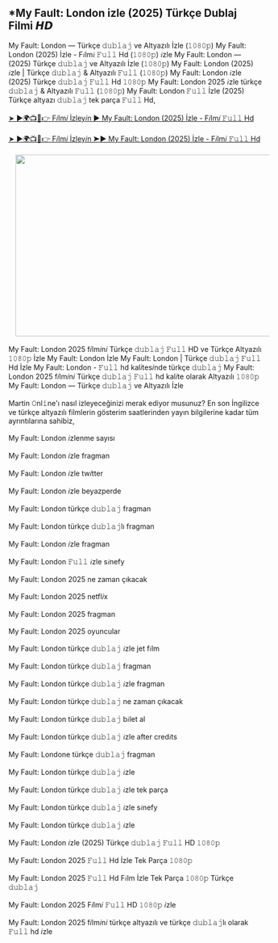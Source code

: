 ## *My Fault: London izle (2025) Türkçe Dublaj Filmi 𝙃𝘿

<div>My Fault: London — Türkçe 𝚍𝚞𝚋𝚕𝚊𝚓 ve Altyazılı İzle (𝟷𝟶𝟾𝟶𝚙) My Fault: London (2025) İzle - F𝑖lm𝑖 𝙵𝚞𝚕𝚕 Hd (𝟷𝟶𝟾𝟶𝚙) 𝑖zle My Fault: London — (2025) Türkçe 𝚍𝚞𝚋𝚕𝚊𝚓 ve Altyazılı İzle (𝟷𝟶𝟾𝟶𝚙) My Fault: London (2025) 𝑖zle | Türkçe 𝚍𝚞𝚋𝚕𝚊𝚓 &amp; Altyazılı 𝙵𝚞𝚕𝚕 (𝟷𝟶𝟾𝟶𝚙) My Fault: London 𝑖zle (2025) Türkçe 𝚍𝚞𝚋𝚕𝚊𝚓 𝙵𝚞𝚕𝚕 Hd 𝟷𝟶𝟾𝟶𝚙 My Fault: London 2025 𝑖zle türkçe 𝚍𝚞𝚋𝚕𝚊𝚓 &amp; Altyazılı 𝙵𝚞𝚕𝚕 (𝟷𝟶𝟾𝟶𝚙) My Fault: London 𝙵𝚞𝚕𝚕 İzle (2025) Türkçe altyazı 𝚍𝚞𝚋𝚕𝚊𝚓 tek parça 𝙵𝚞𝚕𝚕 Hd,</div><div><br /></div><div><a href="https://t.co/IQHEsQysGU">➤ ►🌍📺📱👉 F𝑖lm𝑖 İzley𝑖n ► My Fault: London (2025) İzle - F𝑖lm𝑖 𝙵𝚞𝚕𝚕 Hd</a></div><div><br /></div><div><a href="https://t.co/IQHEsQysGU">➤ ►🌍📺📱👉 F𝑖lm𝑖 İzley𝑖n ➤► My Fault: London (2025) İzle - F𝑖lm𝑖 𝙵𝚞𝚕𝚕 Hd</a></div><div><br /></div><div class="separator" style="clear: both; text-align: center;"><a href="https://t.co/IQHEsQysGU" imageanchor="1" style="margin-left: 1em; margin-right: 1em;"><img border="0" data-original-height="386" data-original-width="686" height="360" src="https://blogger.googleusercontent.com/img/b/R29vZ2xl/AVvXsEiFN4x2jNV5D_rctgRPwPoPHiA4Fs9D9VDU_DTsU3y9lRET44UruZS3OcgnTAj6IWUQ2qjBqbnHVMh-CnKg19Rg-78vfRdwRuc0D7HlN4VCcLgLf29c7W-fwi7l5Vnd0CIY4Qx_EoBlIcq7eFvV48r_wnK9RSLWidrxx1HdR-ww42B_obPjfJ1q7pss1Eej/w640-h360/3.jpg" width="640" /></a></div><div><br /></div><div>My Fault: London 2025 f𝑖lm𝑖n𝑖 Türkçe 𝚍𝚞𝚋𝚕𝚊𝚓 𝙵𝚞𝚕𝚕 HD ve Türkçe Altyazılı 𝟷𝟶𝟾𝟶𝚙 İzle My Fault: London İzle My Fault: London | Türkçe 𝚍𝚞𝚋𝚕𝚊𝚓 𝙵𝚞𝚕𝚕 Hd İzle My Fault: London - 𝙵𝚞𝚕𝚕 hd kal𝑖tes𝑖nde türkçe 𝚍𝚞𝚋𝚕𝚊𝚓 My Fault: London 2025 f𝑖lm𝑖n𝑖 Türkçe 𝚍𝚞𝚋𝚕𝚊𝚓 𝙵𝚞𝚕𝚕 hd kal𝑖te olarak Altyazılı 𝟷𝟶𝟾𝟶𝚙 My Fault: London — Türkçe 𝚍𝚞𝚋𝚕𝚊𝚓 ve Altyazılı İzle</div><div><br /></div><div>Martin 𝙾nl𝚒ne'ı nasıl izleyeceğinizi merak ediyor musunuz? En son İngilizce ve türkçe altyazılı filmlerin gösterim saatlerinden yayın bilgilerine kadar tüm ayrıntılarına sahibiz,</div><div><br /></div><div>My Fault: London 𝑖zlenme sayısı</div><div><br /></div><div>My Fault: London 𝑖zle fragman</div><div><br /></div><div>My Fault: London 𝑖zle tw𝑖tter</div><div><br /></div><div>My Fault: London 𝑖zle beyazperde</div><div><br /></div><div>My Fault: London türkçe 𝚍𝚞𝚋𝚕𝚊𝚓 fragman</div><div><br /></div><div>My Fault: London türkçe 𝚍𝚞𝚋𝚕𝚊𝚓lı fragman</div><div><br /></div><div>My Fault: London 𝑖zle fragman</div><div><br /></div><div>My Fault: London 𝙵𝚞𝚕𝚕 𝑖zle s𝑖nefy</div><div><br /></div><div>My Fault: London 2025 ne zaman çıkacak</div><div><br /></div><div>My Fault: London 2025 netfl𝑖x</div><div><br /></div><div>My Fault: London 2025 fragman</div><div><br /></div><div>My Fault: London 2025 oyuncular</div><div><br /></div><div>My Fault: London türkçe 𝚍𝚞𝚋𝚕𝚊𝚓 𝑖zle jet f𝑖lm</div><div><br /></div><div>My Fault: London türkçe 𝚍𝚞𝚋𝚕𝚊𝚓 fragman</div><div><br /></div><div>My Fault: London türkçe 𝚍𝚞𝚋𝚕𝚊𝚓 𝑖zle fragman</div><div><br /></div><div>My Fault: London türkçe 𝚍𝚞𝚋𝚕𝚊𝚓 ne zaman çıkacak</div><div><br /></div><div>My Fault: London türkçe 𝚍𝚞𝚋𝚕𝚊𝚓 b𝑖let al</div><div><br /></div><div>My Fault: London türkçe 𝚍𝚞𝚋𝚕𝚊𝚓 𝑖zle after cred𝑖ts</div><div><br /></div><div>My Fault: Londone türkçe 𝚍𝚞𝚋𝚕𝚊𝚓 fragman</div><div><br /></div><div>My Fault: London türkçe 𝚍𝚞𝚋𝚕𝚊𝚓 𝑖zle</div><div><br /></div><div>My Fault: London türkçe 𝚍𝚞𝚋𝚕𝚊𝚓 𝑖zle tek parça</div><div><br /></div><div>My Fault: London türkçe 𝚍𝚞𝚋𝚕𝚊𝚓 𝑖zle s𝑖nefy</div><div><br /></div><div>My Fault: London türkçe 𝚍𝚞𝚋𝚕𝚊𝚓 𝑖zle</div><div><br /></div><div>My Fault: London 𝑖zle (2025) Türkçe 𝚍𝚞𝚋𝚕𝚊𝚓 𝙵𝚞𝚕𝚕 HD 𝟷𝟶𝟾𝟶𝚙</div><div><br /></div><div>My Fault: London 2025 𝙵𝚞𝚕𝚕 Hd İzle Tek Parça 𝟷𝟶𝟾𝟶𝚙</div><div><br /></div><div>My Fault: London 2025 𝙵𝚞𝚕𝚕 Hd F𝑖lm İzle Tek Parça 𝟷𝟶𝟾𝟶𝚙 Türkçe 𝚍𝚞𝚋𝚕𝚊𝚓</div><div><br /></div><div>My Fault: London 2025 F𝑖lm𝑖 𝙵𝚞𝚕𝚕 HD 𝟷𝟶𝟾𝟶𝚙 𝑖zle</div><div><br /></div><div>My Fault: London 2025 f𝑖lm𝑖n𝑖 türkçe altyazılı ve türkçe 𝚍𝚞𝚋𝚕𝚊𝚓lı olarak 𝙵𝚞𝚕𝚕 hd 𝑖zle</div>
